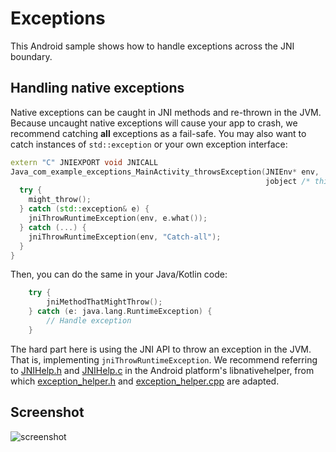# Exceptions

This Android sample shows how to handle exceptions across the JNI boundary.

## Handling native exceptions

Native exceptions can be caught in JNI methods and re-thrown in the JVM. Because
uncaught native exceptions will cause your app to crash, we recommend catching
**all** exceptions as a fail-safe. You may also want to catch instances of
`std::exception` or your own exception interface:

```C++
extern "C" JNIEXPORT void JNICALL
Java_com_example_exceptions_MainActivity_throwsException(JNIEnv* env,
                                                         jobject /* this */) {
  try {
    might_throw();
  } catch (std::exception& e) {
    jniThrowRuntimeException(env, e.what());
  } catch (...) {
    jniThrowRuntimeException(env, "Catch-all");
  }
}
```

Then, you can do the same in your Java/Kotlin code:

```kotlin
    try {
        jniMethodThatMightThrow();
    } catch (e: java.lang.RuntimeException) {
        // Handle exception
    }
```

The hard part here is using the JNI API to throw an exception in the JVM. That
is, implementing `jniThrowRuntimeException`. We recommend referring to
[JNIHelp.h](https://android.googlesource.com/platform/libnativehelper/+/refs/heads/master/include/nativehelper/JNIHelp.h)
and
[JNIHelp.c](https://android.googlesource.com/platform/libnativehelper/+/refs/heads/master/JNIHelp.c)
in the Android platform's libnativehelper, from which
[exception_helper.h](exceptions/app/src/main/cpp/exception_helper.h) and
[exception_helper.cpp](exceptions/app/src/main/cpp/exception_helper.cpp) are
adapted.

## Screenshot

![screenshot](screenshot.png)
